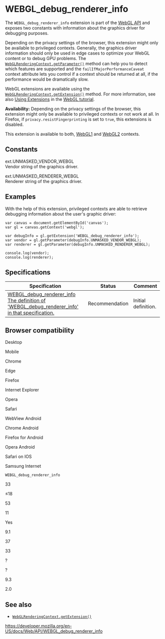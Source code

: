 WEBGL\_debug\_renderer\_info
============================

The `WEBGL_debug_renderer_info` extension is part of the [WebGL API](webgl_api) and exposes two constants with information about the graphics driver for debugging purposes.

Depending on the privacy settings of the browser, this extension might only be available to privileged contexts. Generally, the graphics driver information should only be used in edge cases to optimize your WebGL content or to debug GPU problems. The [`WebGLRenderingContext.getParameter()`](webglrenderingcontext/getparameter) method can help you to detect which features are supported and the `failIfMajorPerformanceCaveat` context attribute lets you control if a context should be returned at all, if the performance would be dramatically slow.

WebGL extensions are available using the [`WebGLRenderingContext.getExtension()`](webglrenderingcontext/getextension) method. For more information, see also [Using Extensions](webgl_api/using_extensions) in the [WebGL tutorial](webgl_api/tutorial).

**Availability:** Depending on the privacy settings of the browser, this extension might only be available to privileged contexts or not work at all. In Firefox, if `privacy.resistFingerprinting` is set to `true`, this extensions is disabled.

This extension is available to both, [WebGL1](webglrenderingcontext) and [WebGL2](webgl2renderingcontext) contexts.

Constants
---------

ext.UNMASKED\_VENDOR\_WEBGL  
Vendor string of the graphics driver.

ext.UNMASKED\_RENDERER\_WEBGL  
Renderer string of the graphics driver.

Examples
--------

With the help of this extension, privileged contexts are able to retrieve debugging information about the user's graphic driver:

    var canvas = document.getElementById('canvas');
    var gl = canvas.getContext('webgl');

    var debugInfo = gl.getExtension('WEBGL_debug_renderer_info');
    var vendor = gl.getParameter(debugInfo.UNMASKED_VENDOR_WEBGL);
    var renderer = gl.getParameter(debugInfo.UNMASKED_RENDERER_WEBGL);

    console.log(vendor);
    console.log(renderer);

Specifications
--------------

<table><thead><tr class="header"><th>Specification</th><th>Status</th><th>Comment</th></tr></thead><tbody><tr class="odd"><td><a href="https://www.khronos.org/registry/webgl/extensions/WEBGL_debug_renderer_info/">WEBGL_debug_renderer_info<br />
<span class="small">The definition of 'WEBGL_debug_renderer_info' in that specification.</span></a></td><td><span class="spec-rec">Recommendation</span></td><td>Initial definition.</td></tr></tbody></table>

Browser compatibility
---------------------

Desktop

Mobile

Chrome

Edge

Firefox

Internet Explorer

Opera

Safari

WebView Android

Chrome Android

Firefox for Android

Opera Android

Safari on IOS

Samsung Internet

`WEBGL_debug_renderer_info`

33

≤18

53

11

Yes

9.1

37

33

?

?

9.3

2.0

See also
--------

-   [`WebGLRenderingContext.getExtension()`](webglrenderingcontext/getextension)

<a href="https://developer.mozilla.org/en-US/docs/Web/API/WEBGL_debug_renderer_info" class="_attribution-link">https://developer.mozilla.org/en-US/docs/Web/API/WEBGL_debug_renderer_info</a>
